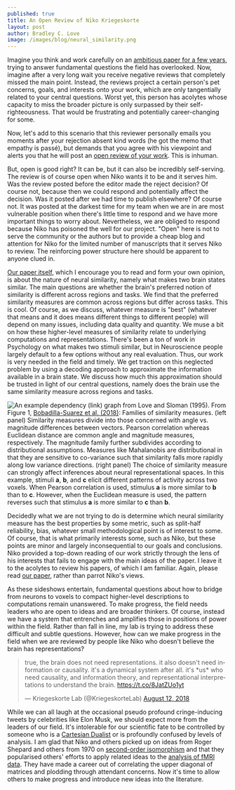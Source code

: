 ```yaml
---
published: true
title: An Open Review of Niko Kriegeskorte
layout: post
author: Bradley C. Love
image: /images/blog/neural_similarity.png
---
```


Imagine you think and work carefully on an [ambitious paper for a few years](https://www.biorxiv.org/content/early/2018/10/12/439893), trying to answer fundamental questions the field has overlooked. Now, imagine after a very long wait you receive negative reviews that completely missed the main point. Instead, the reviews project a certain person's pet concerns, goals, and interests onto your work, which are only tangentially related to your central questions. Worst yet, this person has acolytes whose capacity to miss the broader picture is only surpassed by their self-righteousness. That would be frustrating and potentially career-changing for some. 

Now, let's add to this scenario that this reviewer personally emails you moments after your rejection absent kind words (he got the memo that empathy is passé), but demands that you agree with his viewpoint and alerts you that he will post an [open review of your work](https://nikokriegeskorte.org/2019/01/09/whats-the-best-measure-of-representational-dissimilarity/). This is inhuman. 

But, open is good right? It can be, but it can also be incredibly self-serving. The review is of course open when Niko wants it to be and it serves him. Was the review posted before the editor made the reject decision? Of course not, because then we could respond and potentially affect the decision. Was it posted after we had time to publish elsewhere? Of course not. It was posted at the darkest time for my team when we are in are most vulnerable position when there's little time to respond and we have more important things to worry about. Nevertheless, we are obliged to respond because Niko has poisoned the well for our project. "Open" here is not to serve the community or the authors but to provide a cheap blog and attention for Niko for the limited number of manuscripts that it serves Niko to review. The reinforcing power structure here should be apparent to anyone clued in.

[Our paper itself](https://www.biorxiv.org/content/early/2018/10/12/439893), which I encourage you to read and form your own opinion, is about the nature of neural similarity, namely what makes two brain states similar. The main questions are whether the brain's preferred notion of similarity is different across regions and tasks. We find that the preferred similarity measures are common across regions but differ across tasks. This is cool. Of course, as we discuss, whatever measure is "best" (whatever that means and it does means different things to different people) will depend on many issues, including data quality and quantity. We muse a bit on how these higher-level measures of similarity relate to underlying computations and representations. There's been a ton of work in Psychology on what makes two stimuli similar, but in Neuroscience people largely default to a few options without any real evaluation. Thus, our work is very needed in the field and timely. We get traction on this neglected problem by using a decoding approach to approximate the information available in a brain state. We discuss how much this approximation should be trusted in light of our central questions, namely does the brain use the same similarity measure across regions and tasks. 

<div class="fig"><img src="{{ site.baseurl }}/images/blog/neural_similarity.png" title="An example dependency (link) graph from Love and Sloman (1995)." class="u-max-full-width">
From  Figure 1, <a href=" https://doi.org/10.1101/439893">Bobadilla-Suarez et al. (2018)</a>:
Families of similarity measures. (left panel) Similarity measures divide into
those concerned with angle vs. magnitude differences between vectors. Pearson correlation
whereas Euclidean distance are common angle and magnitude measures, respectively. The
magnitude family further subdivides according to distributional assumptions. Measures
like Mahalanobis are distributional in that they are sensitive to co-variance such that
similarity falls more rapidly along low variance directions. (right panel) The choice of
similarity measure can strongly affect inferences about neural representational spaces. In
this example, stimuli <b>a</b>, <b>b</b>, and <b>c</b> elicit different patterns of activity across two voxels.
When Pearson correlation is used, stimulus <b>a</b> is more similar to <b>b</b> than to <b>c</b>. However,
when the Euclidean measure is used, the pattern reverses such that stimulus <b>a</b> is more
similar to <b>c</b> than <b>b</b>.
</div>

Decidedly what we are not trying to do is determine which neural similarity measure has the best properties by some metric, such as split-half reliability, bias, whatever small methodological point is of interest to some. Of course, that is what primarily interests some, such as Niko, but these points are minor and largely inconsequential to our goals and conclusions. Niko provided a top-down reading of our work strictly through the lens of his interests that fails to engage with the main ideas of the paper. I leave it to the acolytes to review his papers, of which I am familiar. Again, please read [our paper](https://www.biorxiv.org/content/early/2018/10/12/439893), rather than parrot Niko's views.

As these sideshows entertain, fundamental questions about how to bridge from neurons to voxels to compact higher-level descriptions to computations remain unanswered. To make progress, the field needs leaders who are open to ideas and are broader thinkers. Of course, instead we have a system that entrenches and amplifies those in positions of power within the field. Rather than fall in line, my lab is trying to address these difficult and subtle questions. However, how can we make progress in the field when we are reviewed by people like Niko who doesn't believe the brain has representations?
<blockquote class="twitter-tweet"><p lang="en" dir="ltr">true, the brain does not need representations. it also doesn&#39;t need information or causality. it&#39;s a dynamical system after all. it&#39;s *us* who need causality, and information theory, and representational interpretations to understand the brain. <a href="https://t.co/8JatZUo1yt">https://t.co/8JatZUo1yt</a></p>&mdash; Kriegeskorte Lab (@KriegeskorteLab) <a href="https://twitter.com/KriegeskorteLab/status/1028669449484816385?ref_src=twsrc%5Etfw">August 12, 2018</a></blockquote> <script async src="https://platform.twitter.com/widgets.js" charset="utf-8"></script>

While we can all laugh at the occasional pseudo profound cringe-inducing tweets by celebrities like Elon Musk, we should expect more from the leaders of our field. It's intolerable for our scientific fate to be controlled by someone who is a [Cartesian Dualist](https://en.wikipedia.org/wiki/Mind%E2%80%93body_dualism) or is profoundly confused by levels of analysis. I am glad that Niko and others picked up on ideas from Roger Shepard and others from 1970 on [second-order isomorphism](https://www.sciencedirect.com/science/article/pii/0010028570900022) and that they popularised others' efforts to apply related ideas to the [analysis of fMRI data](http://science.sciencemag.org/content/293/5539/2425). They have made a career out of correlating the upper diagonal of matrices and plodding through attendant concerns. Now it's time to allow others to make progress and introduce new ideas into the literature.